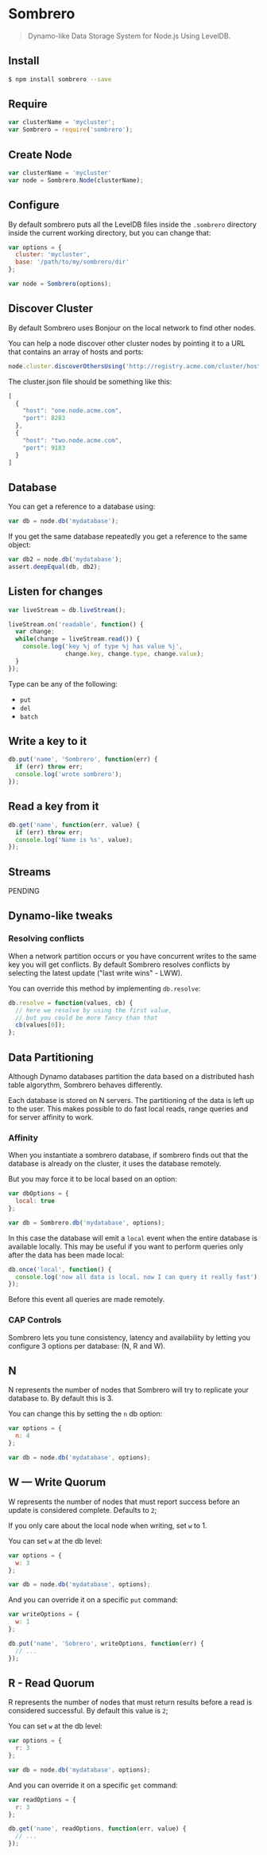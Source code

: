 # Sombrero

> Dynamo-like Data Storage System for Node.js Using LevelDB.

## Install

```bash
$ npm install sombrero --save
```

## Require

```javascript
var clusterName = 'mycluster';
var Sombrero = require('sombrero');
```

## Create Node

```javascript
var clusterName = 'mycluster'
var node = Sombrero.Node(clusterName);
```

## Configure

By default sombrero puts all the LevelDB files inside the `.sombrero` directory inside the current working directory, but you can change that:

```javascript
var options = {
  cluster: 'mycluster',
  base: '/path/to/my/sombrero/dir'
};

var node = Sombrero(options);
```

## Discover Cluster

By default Sombrero uses Bonjour on the local network to find other nodes.

You can help a node discover other cluster nodes by pointing it to a URL that contains an array of hosts and ports:

```javascript
node.cluster.discoverOthersUsing('http://registry.acme.com/cluster/hosts.json');
```

The cluster.json file should be something like this:

```javascript
[
  {
    "host": "one.node.acme.com",
    "port": 8283
  },
  {
    "host": "two.node.acme.com",
    "port": 9183
  }
]
```

## Database

You can get a reference to a database using:

```javascript
var db = node.db('mydatabase');
```

If you get the same database repeatedly you get a reference to the same object:

```javascript
var db2 = node.db('mydatabase');
assert.deepEqual(db, db2);
```

## Listen for changes

```javascript
var liveStream = db.liveStream();

liveStream.on('readable', function() {
  var change;
  while(change = liveStream.read()) {
    console.log('key %j of type %j has value %j',
                change.key, change.type, change.value);
  }
});
```

Type can be any of the following:

* `put`
* `del`
* `batch`

## Write a key to it

```javascript
db.put('name', 'Sombrero', function(err) {
  if (err) throw err;
  console.log('wrote sombrero');
});
```

## Read a key from it

```javascript
db.get('name', function(err, value) {
  if (err) throw err;
  console.log('Name is %s', value);
});
```

## Streams

PENDING


## Dynamo-like tweaks

### Resolving conflicts

When a network partition occurs or you have concurrent writes to the same key you will get conflicts. By default Sombrero resolves conflicts by selecting the latest update ("last write wins" - LWW).

You can override this method by implementing `db.resolve`:

```javascript
db.resolve = function(values, cb) {
  // here we resolve by using the first value,
  // but you could be more fancy than that
  cb(values[0]);
};
```

## Data Partitioning

Although Dynamo databases partition the data based on a distributed hash table algorythm, Sombrero behaves differently.

Each database is stored on N servers. The partitioning of the data is left up to the user. This makes possible to do fast local reads, range queries and for server affinity to work.

### Affinity

When you instantiate a sombrero database, if sombrero finds out that the database is already on the cluster, it uses the database remotely.

But you may force it to be local based on an option:

```javascript
var dbOptions = {
  local: true
};

var db = Sombrero.db('mydatabase', options);
```

In this case the database will emit a `local` event when the entire database is available locally. This may be useful if you want to perform queries only after the data has been made local:

```javascript
db.once('local', function() {
  console.log('now all data is local, now I can query it really fast');
});
```

Before this event all queries are made remotely.


### CAP Controls

Sombrero lets you tune consistency, latency and availability by letting you configure 3 options per database: (N, R and W).

## N

N represents the number of nodes that Sombrero will try to replicate your database to. By default this is 3.

You can change this by setting the `n` db option:

```javascript
var options = {
  n: 4
};

var db = node.db('mydatabase', options);
```

## W — Write Quorum

W represents the number of nodes that must report success before an update is considered complete. Defaults to `2`;

If you only care about the local node when writing, set `w` to 1.

You can set `w` at the db level:

```javascript
var options = {
  w: 3
};

var db = node.db('mydatabase', options);
```

And you can override it on a specific `put` command:

```javascript
var writeOptions = {
  w: 1
};

db.put('name', 'Sobrero', writeOptions, function(err) {
  // ...
});
```

## R - Read Quorum

R represents the number of nodes that must return results before a read is considered successful. By default this value is `2`;

You can set `w` at the db level:

```javascript
var options = {
  r: 3
};

var db = node.db('mydatabase', options);
```

And you can override it on a specific `get` command:

```javascript
var readOptions = {
  r: 3
};

db.get('name', readOptions, function(err, value) {
  // ...
});
```

